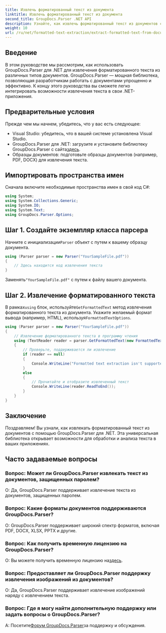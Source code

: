 ```yaml
---
title: Извлечь форматированный текст из документа
linktitle: Извлечь форматированный текст из документа
second_title: GroupDocs.Parser .NET API
description: Узнайте, как извлечь форматированный текст из документов с помощью GroupDocs.Parser для .NET. Простое и эффективное извлечение текста для ваших приложений.
weight: 10
url: /ru/net/formatted-text-extraction/extract-formatted-text-from-document/
---
```

## Введение
В этом руководстве мы рассмотрим, как использовать GroupDocs.Parser для .NET для извлечения форматированного текста из различных типов документов. GroupDocs.Parser — мощная библиотека, позволяющая разработчикам работать с документами упрощенно и эффективно. К концу этого руководства вы сможете легко интегрировать возможности извлечения текста в свои .NET-приложения.
## Предварительные условия
Прежде чем мы начнем, убедитесь, что у вас есть следующее:
- Visual Studio: убедитесь, что в вашей системе установлена Visual Studio.
-  GroupDocs.Parser для .NET: загрузите и установите библиотеку GroupDocs.Parser с сайта[здесь](https://releases.groupdocs.com/parser/net/).
- Образцы документов: подготовьте образцы документов (например, PDF, DOCX) для извлечения текста.
## Импортировать пространства имен
Сначала включите необходимые пространства имен в свой код C#:
```csharp
using System;
using System.Collections.Generic;
using System.IO;
using System.Text;
using GroupDocs.Parser.Options;
```
## Шаг 1. Создайте экземпляр класса парсера
 Начните с инициализации`Parser` объект с путем к вашему образцу документа.
```csharp
using (Parser parser = new Parser("YourSampleFile.pdf"))
{
    // Здесь находится код извлечения текста
}
```
 Заменять`"YourSampleFile.pdf"` с путем к файлу вашего документа.

## Шаг 2. Извлечение форматированного текста
 В рамках`using` блок, используйте`GetFormattedText` метод извлечения форматированного текста из документа. Укажите желаемый формат вывода (например, HTML), используя`FormattedTextOptions`.
```csharp
using (Parser parser = new Parser("YourSampleFile.pdf"))
{
    // Извлечение форматированного текста в программу чтения
    using (TextReader reader = parser.GetFormattedText(new FormattedTextOptions(FormattedTextMode.Html)))
    {
        // Проверьте, поддерживается ли извлечение
        if (reader == null)
        {
            Console.WriteLine("Formatted text extraction isn't supported.");
        }
        else
        {
            // Прочитайте и отобразите извлеченный текст
            Console.WriteLine(reader.ReadToEnd());
        }
    }
}
```

## Заключение
Поздравляем! Вы узнали, как извлекать форматированный текст из документов с помощью GroupDocs.Parser для .NET. Эта универсальная библиотека открывает возможности для обработки и анализа текста в ваших приложениях.

## Часто задаваемые вопросы
### Вопрос: Может ли GroupDocs.Parser извлекать текст из документов, защищенных паролем?
О: Да, GroupDocs.Parser поддерживает извлечение текста из документов, защищенных паролем.
### Вопрос: Какие форматы документов поддерживаются GroupDocs.Parser?
О: GroupDocs.Parser поддерживает широкий спектр форматов, включая PDF, DOCX, XLSX, PPTX и другие.
### Вопрос: Как получить временную лицензию на GroupDocs.Parser?
 О: Вы можете получить временную лицензию на[здесь](https://purchase.groupdocs.com/temporary-license/).
### Вопрос: Предоставляет ли GroupDocs.Parser поддержку извлечения изображений из документов?
О: Да, GroupDocs.Parser поддерживает извлечение изображений наряду с извлечением текста.
### Вопрос: Где я могу найти дополнительную поддержку или задать вопросы о GroupDocs.Parser?
 А: Посетите[Форум GroupDocs.Parser](https://forum.groupdocs.com/c/parser/17)за поддержку и обсуждения.